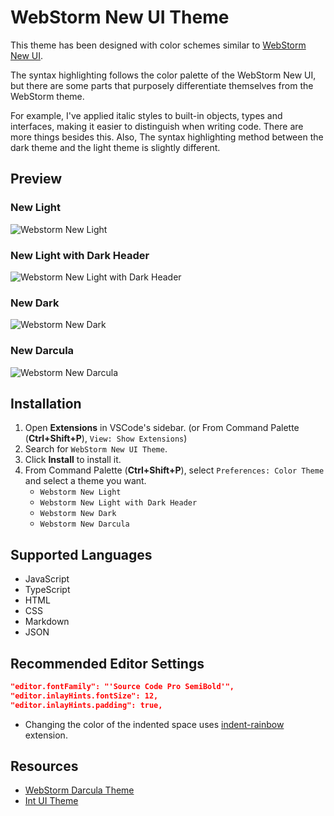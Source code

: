 # WebStorm New UI Theme

This theme has been designed with color schemes similar to [WebStorm New UI](https://www.jetbrains.com/help/webstorm/new-ui.html).

The syntax highlighting follows the color palette of the WebStorm New UI, but there are some parts that purposely differentiate themselves from the WebStorm theme.

For example, I've applied italic styles to built-in objects, types and interfaces, making it easier to distinguish when writing code. There are more things besides this. Also, The syntax highlighting method between the dark theme and the light theme is slightly different.

## Preview

### New Light

![Webstorm New Light](https://raw.githubusercontent.com/eenaree/webstorm-new-ui-theme/main/images/preview_new_light.png)

### New Light with Dark Header

![Webstorm New Light with Dark Header](https://raw.githubusercontent.com/eenaree/webstorm-new-ui-theme/main/images/preview_new_light_with_darkHeader.png)

### New Dark

![Webstorm New Dark](https://raw.githubusercontent.com/eenaree/webstorm-new-ui-theme/main/images/preview_new_dark.png)

### New Darcula

![Webstorm New Darcula](https://raw.githubusercontent.com/eenaree/webstorm-new-ui-theme/main/images/preview_new_darcula.png)

## Installation

1. Open **Extensions** in VSCode's sidebar. (or From Command Palette (**Ctrl+Shift+P**), `View: Show Extensions`)
2. Search for `WebStorm New UI Theme`.
3. Click **Install** to install it.
4. From Command Palette (**Ctrl+Shift+P**), select `Preferences: Color Theme` and select a theme you want.
   - `Webstorm New Light`
   - `Webstorm New Light with Dark Header`
   - `Webstorm New Dark`
   - `Webstorm New Darcula`

## Supported Languages

- JavaScript
- TypeScript
- HTML
- CSS
- Markdown
- JSON

## Recommended Editor Settings

```json
"editor.fontFamily": "'Source Code Pro SemiBold'",
"editor.inlayHints.fontSize": 12,
"editor.inlayHints.padding": true,
```

- Changing the color of the indented space uses [indent-rainbow](https://marketplace.visualstudio.com/items?itemName=oderwat.indent-rainbow) extension.

## Resources

- [WebStorm Darcula Theme](https://marketplace.visualstudio.com/items?itemName=imekachi.webstorm-darcula)
- [Int UI Theme](https://marketplace.visualstudio.com/items?itemName=baran-wang.vscode-theme-jetbrains-new-ui)

